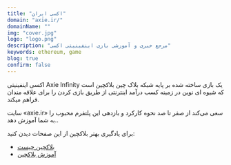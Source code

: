```yaml
---
title: "اکسی ایران"
domain: "axie.ir/"
domainName: ""
img: "cover.jpg"
logo: "logo.png"
description: "مرجع خبری و آموزشی بازی اینفینیتی اکسی"
keywords: ethereum, game
blog: true
confirm: false
---
```


اکسی اینفینیتی Axie Infinity یک بازی ساخته شده بر پایه شبکه بلاک چین بلاکچین است که شیوه ای نوین در زمینه کسب درآمد اینترنتی از طریق بازی کردن را برای علاقه مندان فراهم میکند.

سایت «axie.ir» سعی می‌کند از صفر تا صد نحوه کارکرد و بازدهی این پلتفرم محبوب را به شما آموزش دهد..

<div class="blockquote">برای یادگیری بهتر بلاکچین از این صفحات دیدن کنید:
<ul>
	<li><a href="/what-is-blockchain">بلاکچین چیست</a></li>
	<li><a href="/learning">آموزش بلاکچین</a></li>
</ul>
</div>
